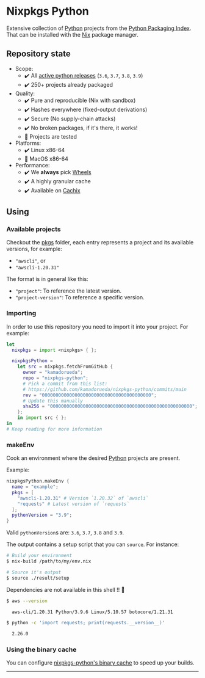 # Nixpkgs Python

Extensive collection
of [Python][PYTHON] projects
from the [Python Packaging Index][PYPI].
That can be installed with the [Nix][NIX] package manager.

## Repository state

- Scope:
  - :heavy_check_mark:
    All [active python releases][PYTHON_RELEASES] (`3.6`, `3.7`, `3.8`, `3.9`)
  - :heavy_check_mark: 250+ projects already packaged
- Quality:
  - :heavy_check_mark: Pure and reproducible (Nix with sandbox)
  - :heavy_check_mark: Hashes everywhere (fixed-output derivations)
  - :heavy_check_mark: Secure (No supply-chain attacks)
  - :heavy_check_mark: No broken packages, if it's there, it works!
  - :construction: Projects are tested
- Platforms:
  - :heavy_check_mark: Linux x86-64
  - :construction: MacOS x86-64
- Performance:
  - :heavy_check_mark: We **always** pick [Wheels][PYTHON_WHEELS]
  - :heavy_check_mark: A highly granular cache
  - :heavy_check_mark: Available on [Cachix][CACHIX_NIXPKGS_PYTHON]

## Using

### Available projects

Checkout the [pkgs](./pkgs) folder,
each entry represents a project and its available versions,
for example:
- `"awscli"`, or
- `"awscli-1.20.31"`

The format is in general like this:
- `"project"`: To reference the latest version.
- `"project-version"`: To reference a specific version.

### Importing

In order to use this repository you need to import it
into your project. For example:

```nix
let
  nixpkgs = import <nixpkgs> { };

  nixpkgsPython =
    let src = nixpkgs.fetchFromGitHub {
      owner = "kamadorueda";
      repo = "nixpkgs-python";
      # Pick a commit from this list:
      # https://github.com/kamadorueda/nixpkgs-python/commits/main
      rev = "0000000000000000000000000000000000000000";
      # Update this manually
      sha256 = "0000000000000000000000000000000000000000000000000000";
    };
    in import src { };
in
# Keep reading for more information
```

### makeEnv

Cook an environment where the desired [Python][PYTHON] projects
are present.

Example:

```nix
nixpkgsPython.makeEnv {
  name = "example";
  pkgs = [
    "awscli-1.20.31" # Version `1.20.32` of `awscli`
    "requests" # Latest version of `requests`
  ];
  pythonVersion = "3.9";
}
```

Valid `pythonVersion`s are: `3.6`, `3.7`, `3.8` and `3.9`.

The output contains a setup script that you can `source`.
For instance:

```bash
# Build your environment
$ nix-build /path/to/my/env.nix

# Source it's output
$ source ./result/setup
```

Dependencies are not available in this shell !! :rocket:

```bash
$ aws --version

  aws-cli/1.20.31 Python/3.9.6 Linux/5.10.57 botocore/1.21.31

$ python -c 'import requests; print(requests.__version__)'

  2.26.0

```

### Using the binary cache

You can configure [nixpkgs-python's binary cache][CACHIX_NIXPKGS_PYTHON]
to speed up your builds.

---

[CACHIX]: https://www.cachix.org/
[CACHIX_NIXPKGS_PYTHON]: https://app.cachix.org/cache/nixpkgs-python
[NIX]: https://nixos.org/
[PYPI]: https://pypi.org/
[PYTHON]: https://www.python.org/
[PYTHON_RELEASES]: https://www.python.org/downloads/
[PYTHON_WHEELS]: https://pythonwheels.com/

